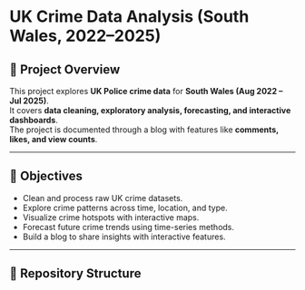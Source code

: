 # UK Crime Data Analysis (South Wales, 2022–2025)

## 📌 Project Overview
This project explores **UK Police crime data** for **South Wales (Aug 2022 – Jul 2025)**.  
It covers **data cleaning, exploratory analysis, forecasting, and interactive dashboards**.  
The project is documented through a blog with features like **comments, likes, and view counts**.

---

## 🎯 Objectives
- Clean and process raw UK crime datasets.
- Explore crime patterns across time, location, and type.
- Visualize crime hotspots with interactive maps.
- Forecast future crime trends using time-series methods.
- Build a blog to share insights with interactive features.

---

## 📂 Repository Structure
